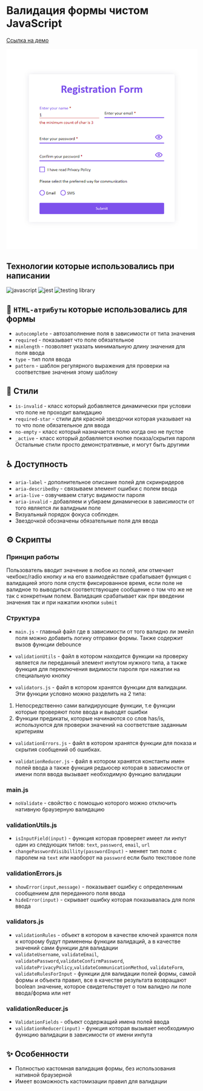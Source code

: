 # Валидация формы чистом JavaScript
[Cсылка на демо](https://eduardvorsin.github.io/form-validation/src/index.html)

![Валидация формы](./src//images/validation.jpg)

## Технологии которые использовались при написании
![javascript](https://img.shields.io/badge/javascript-%23323330.svg?style=for-the-badge&logo=javascript&logoColor=%23F7DF1E)
![jest](https://img.shields.io/badge/jest-%2399425B.svg?style=for-the-badge&logo=jest&logoColor=%white)
![testing library](https://img.shields.io/badge/testing_library-%23E33332.svg?style=for-the-badge&logo=testing-library&logoColor=white)

## 🧱 `HTML-атрибуты` которые использовались для формы
- `autocomplete` - автозаполнение поля в зависимости от типа значения
- `required` - показывает что поле обязательное
- `minlength` - позволяет указать минимальную длину значения для поля ввода
- `type` - тип поля ввода
- `pattern` - шаблон регулярного выражения для проверки на соответствие значения этому шаблону

## 🎨 Стили
- `is-invalid` - класс который добавляется динамически при условии что поле не проходит валидацию
- `required-star` - стили для красной звездочки которая указывает на то что поле обязательное для ввода
- `no-empty` - класс который назначается полю когда оно не пустое
- `_active` - класс который добавляется кнопке показа/скрытия пароля
Остальные стили просто демонстративные, и могут быть другими

## ♿ Доступность
- `aria-label` - дополнительное описание полей для скринридеров
- `aria-describedby` - связываем элемент ошибки с полем ввода
- `aria-live` - озвучиваем статус видимости пароля
- `aria-invalid` - добавляем и убираем динамически в зависимости от того является ли валидным поле
- Визуальный порядок фокуса соблюден.
- Звездочкой обозначены обязательные поля для ввода

## ⚙️ Cкрипты
### Принцип работы
Пользователь вводит значение в любое из полей, или отмечает чекбокс/radio кнопку и на его взаимодействие срабатывает функция с валидацией этого поля спустя фиксированное время, если поле не валидное то выводиться соответствующее  сообщение о том что же не так с конкретным полем. Валидация срабатывает как при введении значения так и при нажатии кнопки `submit`

### Структура
- `main.js` - главный файл где в зависимости от того валидно ли эмейл поля можно добавить логику отправки формы. Также содержит вызов функции debounce

- `validationUtils` - файл в котором находится функции на проверку является ли переданный элемент инпутом нужного типа, а также функция для переключения видимости пароля при нажатии на специальную кнопку

- `validators.js` - файл в котором хранятся функции для валидации.
Эти функции условно можно разделить на 2 типа:
1. Непосредственно сами валидирующие функции, т.е функции которые проверяют поле ввода и выводят ошибки
1. Функции предикаты, которые начинаются со слов has/is, используются для проверки значений на соответствие заданным критериям

- `validationErrors.js` - файл в котором хранятся функции для показа и скрытия сообщений об ошибках.

- `validationReducer.js` - файл в котором хранятся константы имен полей ввода а также функция редьюсер которая в зависимости от имени поля ввода вызывает необходимую функцию валидации

### main.js
- `noValidate` - свойство с помощью которого можно отключить нативную браузерную валидацию

### validationUtils.js
- `isInputField(input)` - функция которая проверяет имеет ли инпут один из следующих типов: `text`, `password`, `email`, `url`
- `changePasswordVisibillity(passwordInput)` - меняет тип поля с паролем на `text` или наоборот на `password` если было текстовое поле

### validationErrors.js
- `showError(input,message)` - показывает ошибку с определенным сообщением для переданного поля ввода
- `hideError(input)` - скрывает ошибку которая показывалась для поля ввода

### validators.js
- `validationRules` - объект в котором в качестве ключей хранятся поля к которому будут применены функции валидаций, а в качестве значений сами функции для валидации
- `validateUsername`, `validateEmail`, `validatePassword`,`validateConfirmPassword`, `validatePrivacyPolicy`,`validateCommunicationMethod`, `validateForm`, `validateRulesForInput` - функции для валидации полей формы, самой формы и объекта правил, все в качестве результата возвращают boolean значение, которое свидетельствует о том валидно ли поле ввода/форма или нет

### validationReducer.js
- `ValidationFields` - объект содержащий имена полей ввода
- `validationReducer(input)` - функция которая вызывает необходимую функцию валидации в зависимости от имени инпута

## ✨ Особенности
- Полностью кастомная валидация формы, без использования нативной браузерной
- Имеет возможность кастомизации правил для валидации
